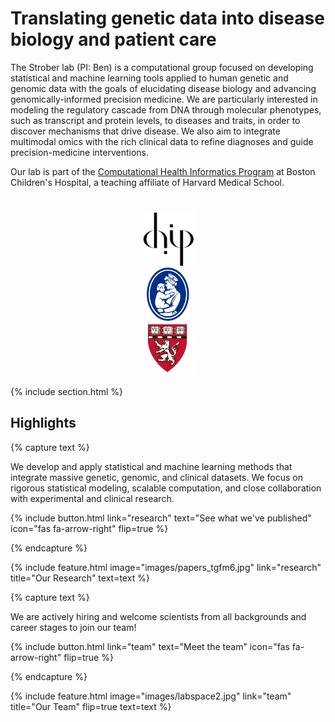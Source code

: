 ---
---

# Translating genetic data into disease biology and patient care

The Strober lab (PI: Ben) is a computational group focused on developing statistical and machine learning tools applied to human genetic and genomic data with the goals of elucidating disease biology and advancing genomically-informed precision medicine. We are particularly interested in modeling the regulatory cascade from DNA through molecular phenotypes, such as transcript and protein levels, to  diseases and traits, in order to discover mechanisms that drive disease. We also aim to integrate multimodal omics with the rich clinical data to refine diagnoses and guide precision-medicine interventions.


Our lab is part of the [Computational Health Informatics Program](https://www.chip.org/) at Boston Children's Hospital, a teaching affiliate of Harvard Medical School.


<div style="text-align: center; margin-top: 40px;">
  <a href="https://chip.org" target="_blank"><img src="images/chip-logo.png" alt="CHIP" style="height:85px; margin:0 90px;"></a>
  <a href="https://www.childrenshospital.org/" target="_blank"><img src="images/BCH2.svg" alt="Boston Children's Hospital" style="height:85px; margin:0 90px;"></a>
  <a href="https://hms.harvard.edu/" target="_blank"><img src="images/HMS.png" alt="Harvard Medical School" style="height:85px; margin:0 90px;"></a>
</div>


{% include section.html %}

## Highlights

{% capture text %}

We develop and apply statistical and machine learning methods that integrate massive genetic, genomic, and clinical datasets. We focus on rigorous statistical modeling, scalable computation, and close collaboration with experimental and clinical research.

{%
  include button.html
  link="research"
  text="See what we've published"
  icon="fas fa-arrow-right"
  flip=true
%}

{% endcapture %}

{%
  include feature.html
  image="images/papers_tgfm6.jpg"
  link="research"
  title="Our Research"
  text=text
%}



{% capture text %}

We are actively hiring and welcome scientists from all backgrounds and career stages to join our team!

{%
  include button.html
  link="team"
  text="Meet the team"
  icon="fas fa-arrow-right"
  flip=true
%}

{% endcapture %}

{%
  include feature.html
  image="images/labspace2.jpg"
  link="team"
  title="Our Team"
  flip=true
  text=text
%}
